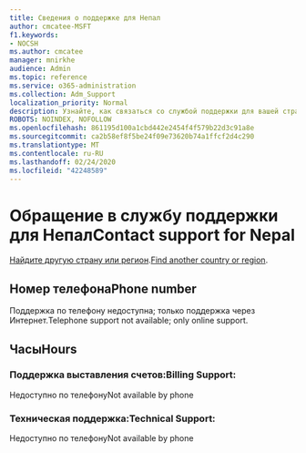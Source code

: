 ```yaml
---
title: Сведения о поддержке для Непал
author: cmcatee-MSFT
f1.keywords:
- NOCSH
ms.author: cmcatee
manager: mnirkhe
audience: Admin
ms.topic: reference
ms.service: o365-administration
ms.collection: Adm_Support
localization_priority: Normal
description: Узнайте, как связаться со службой поддержки для вашей страны или региона.
ROBOTS: NOINDEX, NOFOLLOW
ms.openlocfilehash: 861195d100a1cbd442e2454f4f579b22d3c91a8e
ms.sourcegitcommit: ca2b58ef8f5be24f09e73620b74a1ffcf2d4c290
ms.translationtype: MT
ms.contentlocale: ru-RU
ms.lasthandoff: 02/24/2020
ms.locfileid: "42248589"
---
```

# <a name="contact-support-for-nepal"></a><span data-ttu-id="186ce-103">Обращение в службу поддержки для Непал</span><span class="sxs-lookup"><span data-stu-id="186ce-103">Contact support for Nepal</span></span>

<span data-ttu-id="186ce-104">[Найдите другую страну или регион](../contact-support-for-business-products.md).</span><span class="sxs-lookup"><span data-stu-id="186ce-104">[Find another country or region](../contact-support-for-business-products.md).</span></span>

## <a name="phone-number"></a><span data-ttu-id="186ce-105">Номер телефона</span><span class="sxs-lookup"><span data-stu-id="186ce-105">Phone number</span></span>
<span data-ttu-id="186ce-106">Поддержка по телефону недоступна; только поддержка через Интернет.</span><span class="sxs-lookup"><span data-stu-id="186ce-106">Telephone support not available; only online support.</span></span>

## <a name="hours"></a><span data-ttu-id="186ce-107">Часы</span><span class="sxs-lookup"><span data-stu-id="186ce-107">Hours</span></span>
### <a name="billing-support"></a><span data-ttu-id="186ce-108">Поддержка выставления счетов:</span><span class="sxs-lookup"><span data-stu-id="186ce-108">Billing Support:</span></span>

<span data-ttu-id="186ce-109">Недоступно по телефону</span><span class="sxs-lookup"><span data-stu-id="186ce-109">Not available by phone</span></span>

### <a name="technical-support"></a><span data-ttu-id="186ce-110">Техническая поддержка:</span><span class="sxs-lookup"><span data-stu-id="186ce-110">Technical Support:</span></span>

<span data-ttu-id="186ce-111">Недоступно по телефону</span><span class="sxs-lookup"><span data-stu-id="186ce-111">Not available by phone</span></span>